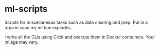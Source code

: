 # ml-scripts
Scripts for miscellaneous tasks such as data clearing and prep. Put in a repo in case my ml box explodes.

I write all the CLIs using Click and execute them in Docker containers. Your milage may vary.
